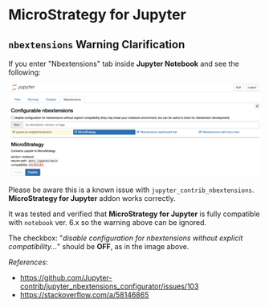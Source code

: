 # MicroStrategy for Jupyter

## `nbextensions` Warning Clarification

If you enter "Nbextensions" tab inside __Jupyter Notebook__ and see the following:

![Issue-Example](./icons/nbextensions-issue.png)

Please be aware this is a known issue with `jupyter_contrib_nbextensions`.
__MicroStrategy for Jupyter__ addon works correctly.

It was tested and verified that __MicroStrategy for Jupyter__ is fully compatible with `notebook` ver. 6.x
so the warning above can be ignored.

The checkbox: "_disable configuration for nbextensions without explicit compatibility..._"
should be __OFF__, as in the image above.

_References_:

- <https://github.com/Jupyter-contrib/jupyter_nbextensions_configurator/issues/103>
- <https://stackoverflow.com/a/58146865>
